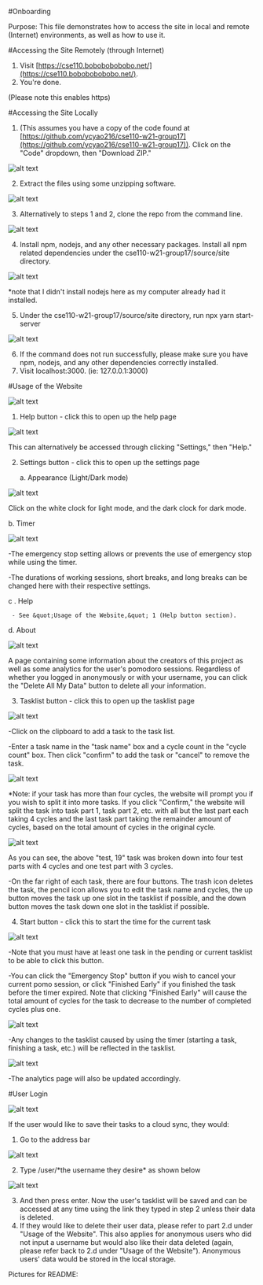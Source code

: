 #Onboarding

Purpose: This file demonstrates how to access the site in local and remote (Internet) environments, as well as how to use it.

#Accessing the Site Remotely (through Internet)

1. Visit [https://cse110.bobobobobobo.net/](https://cse110.bobobobobobo.net/).
2. You&#39;re done.

(Please note this enables https)

#Accessing the Site Locally

1. (This assumes you have a copy of the code found at [https://github.com/ycyao216/cse110-w21-group17](https://github.com/ycyao216/cse110-w21-group17)). Click on the &quot;Code&quot; dropdown, then &quot;Download ZIP.&quot;

![alt text](https://github.com/ycyao216/cse110-w21-group17/blob/main/images/accesssitelocally1.PNG)

2. Extract the files using some unzipping software.

![alt text](https://github.com/ycyao216/cse110-w21-group17/blob/main/images/accesssitelocally2.PNG)

3. Alternatively to steps 1 and 2, clone the repo from the command line.

![alt text](https://github.com/ycyao216/cse110-w21-group17/blob/main/images/accesssitelocally3.PNG)

4. Install npm, nodejs, and any other necessary packages. Install all npm related dependencies under the cse110-w21-group17/source/site directory.

![alt text](https://github.com/ycyao216/cse110-w21-group17/blob/main/images/accesssitelocally4.PNG)

\*note that I didn&#39;t install nodejs here as my computer already had it installed.

5. Under the cse110-w21-group17/source/site directory, run npx yarn start-server

![alt text](https://github.com/ycyao216/cse110-w21-group17/blob/main/images/accesssitelocally5.PNG)

6. If the command does not run successfully, please make sure you have npm, nodejs, and any other dependencies correctly installed.
7. Visit localhost:3000. (ie: 127.0.0.1:3000)

#Usage of the Website

![alt text](https://github.com/ycyao216/cse110-w21-group17/blob/main/images/usageofthewebsite0.PNG)

1. Help button - click this to open up the help page

![alt text](https://github.com/ycyao216/cse110-w21-group17/blob/main/images/usageofthewebsite1.PNG)

This can alternatively be accessed through clicking &quot;Settings,&quot; then &quot;Help.&quot;

2. Settings button - click this to open up the settings page

   a. Appearance (Light/Dark mode)

![alt text](https://github.com/ycyao216/cse110-w21-group17/blob/main/images/usageofthewebsite2a.PNG)

Click on the white clock for light mode, and the dark clock for dark mode.

   b. Timer

![alt text](https://github.com/ycyao216/cse110-w21-group17/blob/main/images/usageofthewebsite2b.PNG)

-The emergency stop setting allows or prevents the use of emergency stop while using the timer.

-The durations of working sessions, short breaks, and long breaks can be changed here with their respective settings.

   c . Help

     - See &quot;Usage of the Website,&quot; 1 (Help button section).

   d. About

![alt text](https://github.com/ycyao216/cse110-w21-group17/blob/main/images/usageofthewebsite2d.PNG)

A page containing some information about the creators of this project as well as some analytics for the user&#39;s pomodoro sessions. Regardless of whether you logged in anonymously or with your username, you can click the &quot;Delete All My Data&quot; button to delete all your information.

3. Tasklist button - click this to open up the tasklist page

![alt text](https://github.com/ycyao216/cse110-w21-group17/blob/main/images/usageofthewebsite3.PNG)

-Click on the clipboard to add a task to the task list.

-Enter a task name in the &quot;task name&quot; box and a cycle count in the &quot;cycle count&quot; box. Then click &quot;confirm&quot; to add the task or &quot;cancel&quot; to remove the task.

![alt text](https://github.com/ycyao216/cse110-w21-group17/blob/main/images/usageofthewebsite3-2.PNG)

\*Note: if your task has more than four cycles, the website will prompt you if you wish to split it into more tasks. If you click &quot;Confirm,&quot; the website will split the task into task part 1, task part 2, etc. with all but the last part each taking 4 cycles and the last task part taking the remainder amount of cycles, based on the total amount of cycles in the original cycle.

![alt text](https://github.com/ycyao216/cse110-w21-group17/blob/main/images/usageofthewebsite3-3.PNG)

As you can see, the above &quot;test, 19&quot; task was broken down into four test parts with 4 cycles and one test part with 3 cycles.

-On the far right of each task, there are four buttons. The trash icon deletes the task, the pencil icon allows you to edit the task name and cycles, the up button moves the task up one slot in the tasklist if possible, and the down button moves the task down one slot in the tasklist if possible.

4. Start button - click this to start the time for the current task

![alt text](https://github.com/ycyao216/cse110-w21-group17/blob/main/images/usageofthewebsite4.PNG)

-Note that you must have at least one task in the pending or current tasklist to be able to click this button.

-You can click the &quot;Emergency Stop&quot; button if you wish to cancel your current pomo session, or click &quot;Finished Early&quot; if you finished the task before the timer expired. Note that clicking &quot;Finished Early&quot; will cause the total amount of cycles for the task to decrease to the number of completed cycles plus one.

![alt text](https://github.com/ycyao216/cse110-w21-group17/blob/main/images/usageofthewebsite4-2.PNG)

-Any changes to the tasklist caused by using the timer (starting a task, finishing a task, etc.) will be reflected in the tasklist.

![alt text](https://github.com/ycyao216/cse110-w21-group17/blob/main/images/usageofthewebsite4-3.PNG)

-The analytics page will also be updated accordingly.

#User Login

![alt text](https://github.com/ycyao216/cse110-w21-group17/blob/main/images/userlogin0.PNG)

If the user would like to save their tasks to a cloud sync, they would:

1. Go to the address bar

![alt text](https://github.com/ycyao216/cse110-w21-group17/blob/main/images/userlogin1.PNG)

2. Type /user/\*the username they desire\* as shown below

![alt text](https://github.com/ycyao216/cse110-w21-group17/blob/main/images/userlogin2.PNG)

3. And then press enter. Now the user&#39;s tasklist will be saved and can be accessed at any time using the link they typed in step 2 unless their data is deleted.
4. If they would like to delete their user data, please refer to part 2.d under &quot;Usage of the Website&quot;. This also applies for anonymous users who did not input a username but would also like their data deleted (again, please refer back to 2.d under &quot;Usage of the Website&quot;). Anonymous users&#39; data would be stored in the local storage.

Pictures for README:
